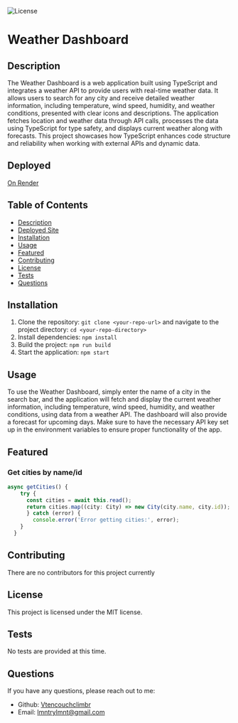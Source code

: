 
  ![License](https://img.shields.io/badge/license-mit-blue.svg)
  
# Weather Dashboard

## Description
The Weather Dashboard is a web application built using TypeScript and integrates a weather API to provide users with real-time weather data. It allows users to search for any city and receive detailed weather information, including temperature, wind speed, humidity, and weather conditions, presented with clear icons and descriptions. The application fetches location and weather data through API calls, processes the data using TypeScript for type safety, and displays current weather along with forecasts. This project showcases how TypeScript enhances code structure and reliability when working with external APIs and dynamic data.

## Deployed
[On Render](https://weather-dashboard-uu5q.onrender.com)

## Table of Contents
- [Description](#description)
- [Deployed Site](#deployed)
- [Installation](#installation)
- [Usage](#usage)
- [Featured](#featured)
- [Contributing](#contributing)
- [License](#license)
- [Tests](#tests)
- [Questions](#questions)

## Installation
1. Clone the repository: `git clone <your-repo-url>` and navigate to the project directory: `cd <your-repo-directory>`
2. Install dependencies: `npm install`
3. Build the project: `npm run build`
4. Start the application: `npm start`

## Usage
To use the Weather Dashboard, simply enter the name of a city in the search bar, and the application will fetch and display the current weather information, including temperature, wind speed, humidity, and weather conditions, using data from a weather API. The dashboard will also provide a forecast for upcoming days. Make sure to have the necessary API key set up in the environment variables to ensure proper functionality of the app.

## Featured 
### Get cities by name/id
``` Typescript to get cities by name/id
async getCities() {
    try {
      const cities = await this.read();
      return cities.map((city: City) => new City(city.name, city.id));
      } catch (error) {
        console.error('Error getting cities:', error);
    }
  }
```

## Contributing
There are no contributors for this project currently

## License
This project is licensed under the MIT license.

## Tests
No tests are provided at this time.

## Questions
If you have any questions, please reach out to me:
- Github: [Vtencouchclimbr](http://github.com/Vtencouchclimbr)
- Email: lmntrylmnt@gmail.com
  